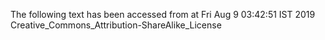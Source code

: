The following text has been accessed from at Fri Aug 9 03:42:51 IST 2019
Creative_Commons_Attribution-ShareAlike_License

